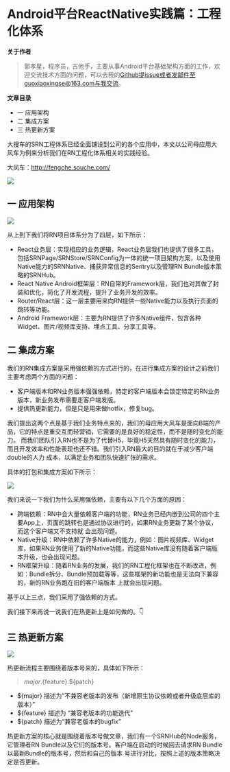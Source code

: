 # Android平台ReactNative实践篇：工程化体系

**关于作者**

>郭孝星，程序员，吉他手，主要从事Android平台基础架构方面的工作，欢迎交流技术方面的问题，可以去我的[Github](https://github.com/guoxiaoxing)提issue或者发邮件至guoxiaoxingse@163.com与我交流。

**文章目录**

- 一 应用架构
- 二 集成方案
- 三 热更新方案

大搜车的SRN工程体系已经全面铺设到公司的各个应用中，本文以公司母应用大风车为例来分析我们在RN工程化体系相关的实践经验。

大风车：http://fengche.souche.com/

<img src="https://github.com/guoxiaoxing/vinci/raw/master/art/practice/dafengche_banner.png"/>

## 一 应用架构

<img src="https://github.com/guoxiaoxing/vinci/raw/master/art/practice/rn_structure.png"/>

从上到下我们将RN项目体系分为了四层，如下所示：

- React业务层：实现相应的业务逻辑，React业务层我们也提供了很多工具，包括SRNPage/SRNStore/SRNConfig为一体的统一项目架构方案，以及使用Native能力的SRNNative、捕获异常信息的Sentry以及管理RN Bundle版本策略的SRNHub。
- React Native Android框架层：RN自带的Framework层，我们也对其做了封装和优化，简化了开发流程，提升了业务开发的效率。
- Router/React层：这一层主要用来向RN提供一些Native能力以及执行页面的跳转等功能。
- Android Framework层：主要为RN提供了许多Native组件，包含各种Widget、图片/视频库支持、埋点工具、分享工具等。

## 二 集成方案

我们的RN集成方案是采用强依赖的方式进行的，在进行集成方案的设计之前我们主要考虑两个方面的问题：

- 客户端版本和RN业务版本强强依赖，特定的客户端版本会锁定特定的RN业务版本，新业务发布需要走客户端发版。
- 提供热更新能力，但是只是用来做hotfix，修复bug。

我们提出这两个点是基于我们业务特点来的，我们的母应用大风车是面向B端的产品，它的特点是重交互而轻营销，它需要的是良好的稳定性，而不是随时变化的能力。
而我们团队引入RN也不是为了代替H5，毕竟H5天然具有随时变化的能力，而且开发效率和性能表现也还不错。我们引入RN最大的目的就在于减少客户端double的人力
成本，以满足业务和团队快速扩张的需求。

具体的打包和集成方案如下所示：

<img src="https://github.com/guoxiaoxing/vinci/raw/master/art/practice/package_structure.png"/>

我们来说一下我们为什么采用强依赖，主要有以下几个方面的原因：

- 跨端依赖：RN中会大量依赖客户端的功能，RN业务已经内嵌到公司的四个主要App上，页面的跳转也是通过协议进行的，如果RN业务更新了某个协议，而这个客户端又不支持就
会出现问题。
- Native升级：RN中依赖了许多Native的能力，例如：图片视频库、Widget库，如果RN业务使用了新的Native功能，而这些Native库没有随着客户端版本升级，也会出现问题。
- RN框架升级：随着RN业务的发展，我们的RN工程化框架也在不断改进，例如：Bundle拆分、Bundle预加载等等，这些框架的新功能也是无法向下兼容的，新的RN业务跑在旧的客户端版本
上就会出现问题。

基于以上三点，我们采用了强依赖的方式。

我们接下来再说一说我们在热更新上是如何做的。👇

## 三 热更新方案

<img src="https://github.com/guoxiaoxing/vinci/raw/master/art/practice/hotfix_structure.png"/>

热更新流程主要围绕着版本号来的，具体如下所示：

> ${major}.${feature}.${patch}

- ${major} 描述为”不兼容老版本的发布（新增原生协议依赖或者升级底层库的版本）”
- ${feature} 描述为 “兼容老版本的功能迭代”
- ${patch} 描述为“兼容老版本的bugfix”

热更新方案的核心就是围绕着版本号做文章，我们有一个SRNHub的Node服务，它管理者RN Bundle以及它们的版本号。客户端在启动的时候回去请求RN Bundle以最新Bundle的版本号，然后和自己的版本
号进行对比，按照上述的版本策略决定是否更新。
